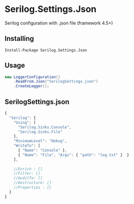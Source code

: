 # Serilog.Settings.Json
Serilog configuration with .json file (framework 4.5+)

## Installing
```
Install-Package Serilog.Settings.Json
```

## Usage

```c#
new LoggerConfiguration()
	.ReadFrom.Json("SerilogSettings.json")
	.CreateLogger();
```
## SerilogSettings.json

```javascript
{
  "Serilog": {
    "Using": [
      "Serilog.Sinks.Console",
      "Serilog.Sinks.File"
    ],
    "MinimumLevel": "Debug",
    "WriteTo": [
      { "Name": "Console" },
      { "Name": "File", "Args": { "path": "log.txt" }  }
    ],
    
    //Enrich : []
    //Filter: []
    //AuditTo: []
    //Destructure: []
    //Properties : {}    
  }
}
```
